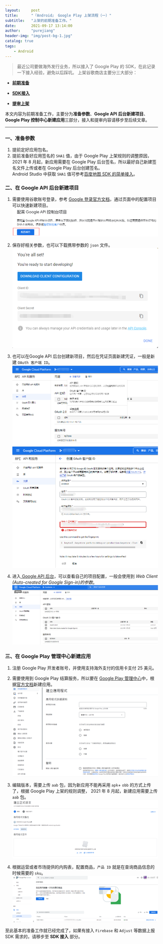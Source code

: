```yaml
---
layout:     post
title:      "『Android』 Google Play 上架流程（一）"
subtitle:   "上架的前期准备工作。"
date:       2021-09-17 13:14:00
author:     "purejiang"
header-img: "img/post-bg-1.jpg"
catalog: true
tags:
    - Android
---
```


>最近公司要做海外发行业务，所以接入了 Google Play 的 SDK，在此记录一下接入经验，避免以后踩坑。
上架谷歌商店主要分三大部分：

- [**前期准备**](https://purejiang.gitee.io/2021/09/17/googleplay_shelf_1/)

- [**SDK接入**](https://purejiang.gitee.io/2021/12/21/googleplay_shelf_2_1/)

- [**提审上架**](https://purejiang.gitee.io/2021/12/27/googleplay_shelf_3)


 本文内容为前期准备工作，主要分为**准备参数**、**Google API 后台新建项目**、**Google Play 控制中心新建应用**三部分，接入和提审内容请移步至后续文章。
 
---
### 一、准备参数
1. 提前定好应用包名。
2. 提前准备好应用签名的 `SHA1` 值，由于 Google Play 上架规则的调整原因，2021 年 8 月起，新应用需要在 Google Play 后台签名，所以最好自己新建签名文件上传或者在 Google Play 后台创建签名。\
Android Studio 中获取 `SHA1` 值可参考[百度地图 SDK 的简单接入](https://www.jianshu.com/p/f1d447760fbf)。

### 二、在 Google API 后台新建项目
1. 需要使用谷歌账号登录，参考 [Google 登录官方文档](https://developers.google.cn/identity/sign-in/android/start-integrating)，通过页面中的配置项目可以快速新建项目。\
![快捷配置项目](/img/android/googleplay_shalf_1/1.png)

2. 保存好相关参数，也可以下载携带参数的 `json` 文件。\
![保存 google 参数](/img/android/googleplay_shalf_1/2.png)

3. 也可以在Google API 后台创建新项目，然后在凭证页面新建凭证，一般是新建 `OAuth 客户端 ID`。\
![创建凭据](/img/android/googleplay_shalf_1/3.png)
\
![新建 OAuth 客户端](/img/android/googleplay_shalf_1/4.png)

4. 进入[ Google API 后台](https://console.cloud.google.com/)，可以查看自己的项目配置，一般会使用到 *Web Client (Auto-created for Google Sign-in)的参数*。\
![API服务](/img/android/googleplay_shalf_1/5.png)

### 三、在 Google Play 管理中心新建应用
1. 注册 Google Play 开发者账号，并使用支持海外支付的信用卡支付 25 美元。
2. 需要使用到 Google Play 结算服务，所以要在 [Google Play 管理中心](https://developer.android.google.cn/distribute/console)中，根据[官方文档](https://support.google.com/googleplay/android-developer/answer/9859152?hl=zh-Hans)新建应用。\
![新建应用](/img/android/googleplay_shalf_1/6.png)

3. 编辑版本，需要上传 `aab` 包，因为新应用不能再采用 `apk`+ `obb` 的方式上传了，根据 Google Play 上架的规则调整， 2021 年 8 月起，新建应用需要上传 `aab` 包。\
![新建版本](/img/android/googleplay_shalf_1/7.png)

4. 根据运营或者市场提供的内购表，配置商品，`产品 ID` 就是在查询商品信息的时候需要的 `sku`。\
![配置谷歌内购](/img/android/googleplay_shalf_1/8.png)

至此基本的准备工作就已经完成了，如果有接入 `Firebase` 和 `Adjust` 等数据上报 SDK 需求的，请移步至 **SDK 接入** 部分。